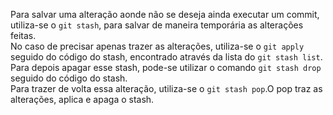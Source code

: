 Para salvar uma alteração aonde não se deseja ainda executar um commit, utiliza-se o `git stash`, para salvar de maneira temporária as alterações feitas.<br>
No caso de precisar apenas trazer as alterações, utiliza-se o `git apply` seguido do código do stash, encontrado através da lista do `git stash list`.<br>
Para depois apagar esse stash, pode-se utilizar o comando `git stash drop` seguido do código do stash.<br>
Para trazer de volta essa alteração, utiliza-se o `git stash pop`.O pop traz as alterações, aplica e apaga o stash. 